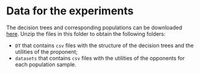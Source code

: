 # Data for the experiments

The decision trees and corresponding populations can be downloaded [here](https://zenodo.org/record/5833440#.YdwWlSwo-qA).
Unzip the files in this folder to obtain the following folders:
- `DT` that contains `csv` files with the structure of the decision trees and the utilities of the proponent;
- `datasets` that contains `csv` files with the utilities of the opponents for each population sample.
